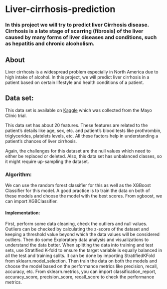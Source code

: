 # Liver-cirrhosis-prediction
### In this project we will try to predict liver Cirrhosis disease. Cirrhosis is a late stage of scarring (fibrosis) of the liver caused by many forms of liver diseases and conditions, such as hepatitis and chronic alcoholism.


## About
Liver cirrhosis is a widespread problem especially in North America due to high intake of alcohol. In this project, we will predict liver cirrhosis in a patient based on certain lifestyle and health conditions of a patient.

## Data set: 
This data set is available on [Kaggle](https://www.kaggle.com/datasets/fedesoriano/cirrhosis-prediction-dataset/code?resource=download) which was collected from the Mayo Clinic trial.

This data set has about 20 features. These features are related to the patient’s details like age, sex, etc. and patient’s blood tests like prothrombin, triglycerides, platelets levels, etc. All these factors help in understanding a patient’s chances of liver cirrhosis.

Again, the challenges for this dataset are the null values which need to either be replaced or deleted. Also, this data set has unbalanced classes, so it might require up-sampling the dataset.

### Algorithm:

We can use the random forest classifier for this as well as the XGBoost Classifier for this model. A good practice is to train the data on both of these models and choose the model with the best scores. From xgboost, we can import XGBClassifier.

#### Implementation:

First, perform some data cleaning, check the outliers and null values. Outliers can be checked by calculating the z-score of the dataset and keeping a threshold value beyond which the data values will be considered outliers. Then do some Exploratory data analysis and visualizations to understand the data better. When splitting the data into training and test sets, use Stratified K-fold to ensure the target variable is equally balanced in all the test and training splits. It can be done by importing StratifiedKFold from sklearn.model_selection. Then train the data on both the models and choose the model based on the performance metrics like precision, recall, accuracy, etc. From sklearn.metrics, you can import classification_report, accuracy_score, precision_score, recall_score to check the performance metrics.


